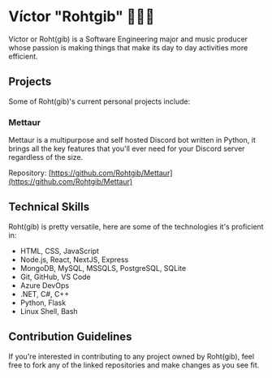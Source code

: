 # Víctor "Rohtgib" 👩🏻‍🚀

Víctor or Roht(gib) is a Software Engineering major and music producer whose passion is making things that make its day to day activities more efficient.

## Projects

Some of Roht(gib)'s current personal projects include:

### Mettaur

Mettaur is a multipurpose and self hosted Discord bot written in Python, it brings all the key features that you'll ever need for your Discord server regardless of the size.

Repository: [https://github.com/Rohtgib/Mettaur](https://github.com/Rohtgib/Mettaur)

## Technical Skills

Roht(gib) is pretty versatile, here are some of the technologies it's proficient in:

-   HTML, CSS, JavaScript
-   Node.js, React, NextJS, Express
-   MongoDB, MySQL, MSSQLS, PostgreSQL, SQLite
-   Git, GitHub, VS Code
-   Azure DevOps
-   .NET, C#, C++
-   Python, Flask
-   Linux Shell, Bash

## Contribution Guidelines

If you're interested in contributing to any project owned by Roht(gib), feel free to fork any of the linked repositories and make changes as you see fit.
